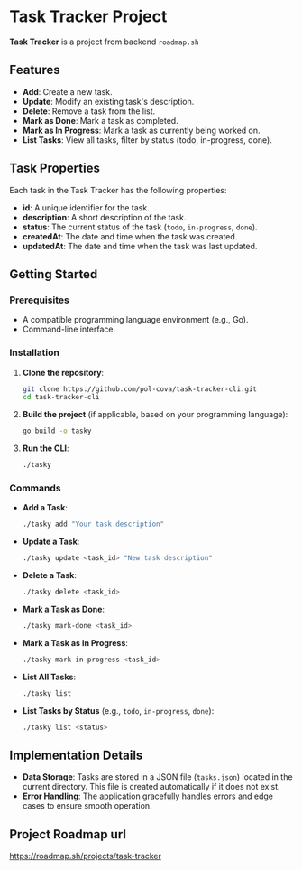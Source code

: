 # Task Tracker Project

**Task Tracker** is a project from backend `roadmap.sh`

## Features

- **Add**: Create a new task.
- **Update**: Modify an existing task's description.
- **Delete**: Remove a task from the list.
- **Mark as Done**: Mark a task as completed.
- **Mark as In Progress**: Mark a task as currently being worked on.
- **List Tasks**: View all tasks, filter by status (todo, in-progress, done).

## Task Properties

Each task in the Task Tracker has the following properties:

- **id**: A unique identifier for the task.
- **description**: A short description of the task.
- **status**: The current status of the task (`todo`, `in-progress`, `done`).
- **createdAt**: The date and time when the task was created.
- **updatedAt**: The date and time when the task was last updated.

## Getting Started

### Prerequisites

- A compatible programming language environment (e.g., Go).
- Command-line interface.

### Installation

1. **Clone the repository**:
    ```bash
    git clone https://github.com/pol-cova/task-tracker-cli.git
    cd task-tracker-cli
    ```

2. **Build the project** (if applicable, based on your programming language):
    ```bash
    go build -o tasky
    ```

3. **Run the CLI**:
    ```bash
    ./tasky
    ```

### Commands

- **Add a Task**:
    ```bash
    ./tasky add "Your task description"
    ```

- **Update a Task**:
    ```bash
    ./tasky update <task_id> "New task description"
    ```

- **Delete a Task**:
    ```bash
    ./tasky delete <task_id>
    ```

- **Mark a Task as Done**:
    ```bash
    ./tasky mark-done <task_id>
    ```

- **Mark a Task as In Progress**:
    ```bash
    ./tasky mark-in-progress <task_id>
    ```

- **List All Tasks**:
    ```bash
    ./tasky list
    ```

- **List Tasks by Status** (e.g., `todo`, `in-progress`, `done`):
    ```bash
    ./tasky list <status>
    ```

## Implementation Details

- **Data Storage**: Tasks are stored in a JSON file (`tasks.json`) located in the current directory. This file is created automatically if it does not exist.
- **Error Handling**: The application gracefully handles errors and edge cases to ensure smooth operation.

## Project Roadmap url

https://roadmap.sh/projects/task-tracker